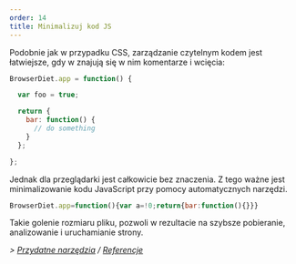 ```yaml
---
order: 14
title: Minimalizuj kod JS
---
```


Podobnie jak w przypadku CSS, zarządzanie czytelnym kodem jest łatwiejsze, gdy w znajują się w nim komentarze i wcięcia:

```js
BrowserDiet.app = function() {

  var foo = true;

  return {
    bar: function() {
      // do something
    }
  };

};
```

Jednak dla przeglądarki jest całkowicie bez znaczenia. Z tego ważne jest minimalizowanie kodu JavaScript przy pomocy automatycznych narzędzi.

```js
BrowserDiet.app=function(){var a=!0;return{bar:function(){}}}
```

Takie golenie rozmiaru pliku, pozwoli w rezultacie na szybsze pobieranie, analizowanie i uruchamianie strony.

*> [Przydatne narzędzia](https://github.com/zenorocha/browser-diet/wiki/Tools#minify-your-script) / [Referencje](https://github.com/zenorocha/browser-diet/wiki/References#minify-your-script)*

